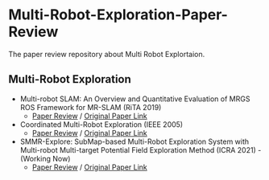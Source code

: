 # Multi-Robot-Exploration-Paper-Review
The paper review repository about Multi Robot Explortaion.

## Multi-Robot Exploration
- Multi-robot SLAM: An Overview and Quantitative Evaluation of MRGS ROS Framework for MR-SLAM (RiTA 2019)
  - [Paper Review](https://lee-jaewon.github.io/multi_robot/Multi_Robot_SLAM_overview/) / [Original Paper Link](https://www.researchgate.net/publication/325476633_Multi-robot_SLAM_An_Overview_and_Quantitative_Evaluation_of_MRGS_ROS_Framework_for_MR-SLAM)
- Coordinated Multi-Robot Exploration (IEEE 2005)
  - [Paper Review](https://lee-jaewon.github.io/multi_robot/Coordinated_MRE/) / [Original Paper Link](https://ieeexplore.ieee.org/document/1435481)
- SMMR-Explore: SubMap-based Multi-Robot Exploration System with Multi-robot Multi-target Potential Field Exploration Method (ICRA 2021) - (Working Now)
  - [Paper Review](https://lee-jaewon.github.io/multi_robot/SMMR_Explore/) / [Original Paper Link](https://ieeexplore.ieee.org/document/9561328)
